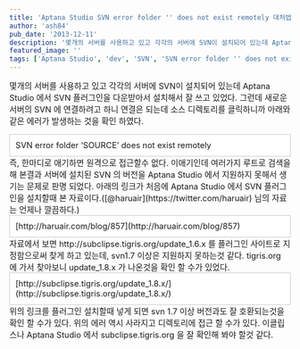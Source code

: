 ```yaml
---
title: 'Aptana Studio SVN error folder '' does not exist remotely 대처법'
author: 'ash84'
pub_date: '2013-12-11'
description: '몇개의 서버를 사용하고 있고 각각의 서버에 SVN이 설치되어 있는데 Aptana Studio 에서 SVN 플러그인을 다운받아서 설치해서 잘 쓰고 있었다. 그런데 새로운 서버의 SVN 에 연결하려고 하니 연결은 되는데 소스 디렉토리를 클릭하니까 아래와 같은 에러가 발생하는 것을 확인 하였다.'
featured_image: ''
tags: ['Aptana Studio', 'dev', 'SVN', 'SVN error folder '' does not exist remotely', '이클립스']
---
```



<span style="font-size: 11pt;"></span><span style="font-size: 11pt;">몇개의 서버를 사용하고 있고 각각의 서버에 SVN이 설치되어 있는데 Aptana Studio 에서 SVN 플러그인을 다운받아서 설치해서 잘 쓰고 있었다. 그런데 새로운 서버의 SVN 에 연결하려고 하니 연결은 되는데 소스 디렉토리를 클릭하니까 아래와 같은 에러가 발생하는 것을 확인 하였다. </span>

<div class="txc-textbox" style="border: 1px solid rgb(203, 203, 203); background-color: rgb(255, 255, 255); padding: 10px;"><span style="font-size: 11pt;">SVN error folder ‘SOURCE’ does not exist remotely</span>

</div><span style="font-size: 11pt;">즉, 한마디로 애기하면 원격으로 접근할수 없다. 이애기인데 여러가지 루트로 검색을 해 본결과 서버에 설치된 SVN 의 버전을 Aptana Studio 에서 지원하지 못해서 생기는 문제로 판명 되었다. 아래의 링크가 처음에 Aptana Studio 에서 SVN 플러그인을 설치할때 본 자료이다.([@haruair](https://twitter.com/haruair) 님의 자료는 언제나 깔끔하다.)</span>

<div class="txc-textbox" style="border: 1px solid rgb(203, 203, 203); background-color: rgb(255, 255, 255); padding: 10px;"><span style="font-size: 11pt;">[http://haruair.com/blog/857](http://haruair.com/blog/857)</span>

</div><span style="font-size: 11pt;">자료에서 보면 http://subclipse.tigris.org/update_1.6.x 를 플러그인 사이트로 지정함으로써 찾게 하고 있는데, svn1.7 이상은 지원하지 못하는것 같다. tigris.org 에 가서 찾아보니 update_1.8.x 가 나온것을 확인 할 수가 있었다. </span>

<div class="txc-textbox" style="border: 1px solid rgb(203, 203, 203); background-color: rgb(255, 255, 255); padding: 10px;"><span style="font-size: 11pt;">[http://subclipse.tigris.org/update_1.8.x/](http://subclipse.tigris.org/update_1.8.x/)</span>

</div><span style="font-size: 11pt;">위의 링크를 플러그인 설치할때 넣게 되면 svn 1.7 이상 버전과도 잘 호환되는것을 확인 할 수가 있다. 위의 에러 역시 사라지고 디렉토리에 접근 할 수가 있다. 이클립스나 Aptana Studio 에서 subclipse.tigris.org 을 잘 확인해 봐야 할것 같다. </span><span style="font-size: 11pt;"> </span>



